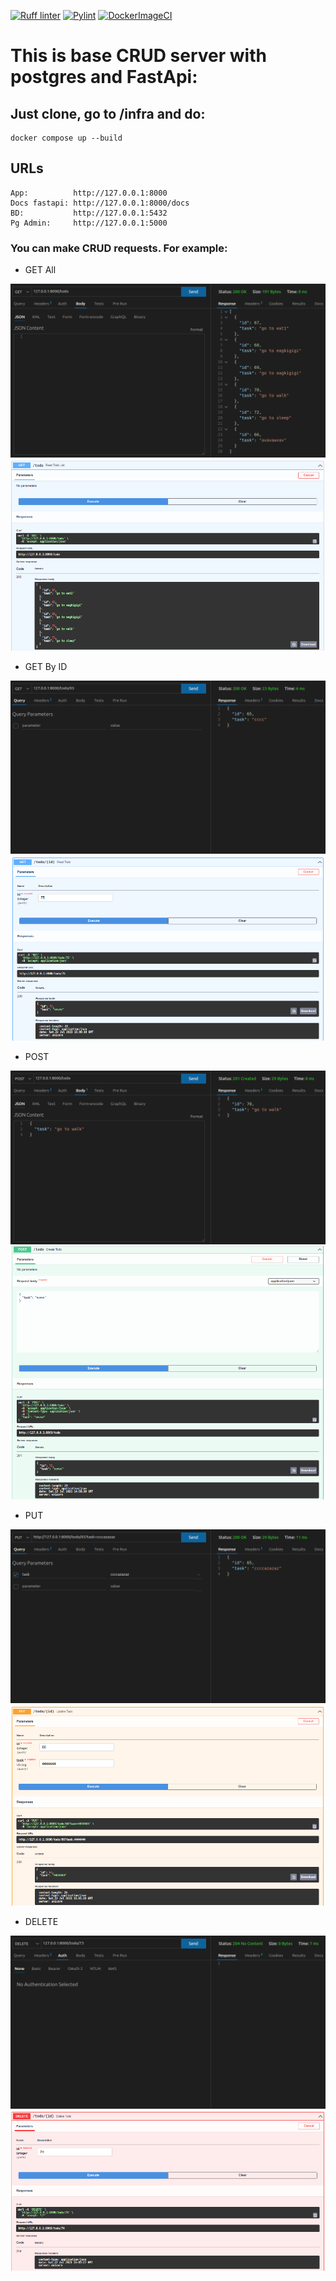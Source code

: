 [![Ruff linter](https://github.com/morheus9/fastapi_postgres_crud/actions/workflows/ruff.yml/badge.svg)](https://github.com/morheus9/fastapi_postgres_crud/actions/workflows/ruff.yml)
[![Pylint](https://github.com/morheus9/fastapi_postgres_crud/actions/workflows/pylint.yml/badge.svg)](https://github.com/morheus9/fastapi_postgres_crud/actions/workflows/pylint.yml)
[![DockerImageCI](https://github.com/morheus9/fastapi_postgres_crud/actions/workflows/push_dockerfile.yml/badge.svg)](https://github.com/morheus9/fastapi_postgres_crud/actions/workflows/push_dockerfile.yml)
# This is base CRUD server with postgres and FastApi:

## Just clone, go to /infra and do:

```
docker compose up --build
```
## URLs
```
App:          http://127.0.0.1:8000
Docs fastapi: http://127.0.0.1:8000/docs
BD:           http://127.0.0.1:5432
Pg Admin:     http://127.0.0.1:5000
```

### You can make CRUD requests. For example:
- GET All

![Screenshot](images/get_all.png)
![Screenshot](images/_get_all.png)

- GET By ID

![Screenshot](images/get_id.png)
![Screenshot](images/_get_id.png)

- POST

![Screenshot](images/post.png)
![Screenshot](images/_post.png)

- PUT

![Screenshot](images/put.png)
![Screenshot](images/_put.png)

- DELETE

![Screenshot](images/delete.png)
![Screenshot](images/_delete.png)
